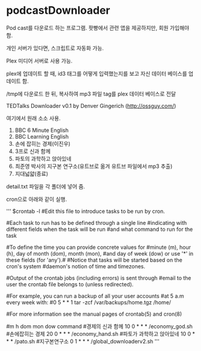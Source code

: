 # podcastDownloader

Pod cast를 다운로드 하는 프로그램.
팟빵에서 관련 앱을 제공하지만,
회원 가입해야 함.

개인 서버가 있다면, 스크립트로 자동화 가능.

Plex 미디어 서버로 사용 가능.

plex에 업데이트 할 때, id3 태그를 어떻게 입력했는지를 보고
자신 데이터 베이스를 업데이트 함.

/tmp에 다운로드 한 뒤,
복사하여 mp3 파일 tag를 plex 데이터 베이스로 전달


TEDTalks Downloader v0.1
by Denver Gingerich (http://ossguy.com/)

여기에서 원래 소소 사용.


1. BBC 6 Minute English
2. BBC Learning English
3. 손에 잡히는 경제(이진우)
4. 3프로 신과 함께
5. 파토의 과학하고 앉아있네
6. 최준영 박사의 지구본 연구소(유트브로 옮겨 유트브 파일에서 mp3 추출)
7. 지대넓얇(종료)


detail.txt 파일을 각 폴더에 넣어 줌.


cron으로 아래와 같이 실행.


'''
$crontab -l
#Edit this file to introduce tasks to be run by cron.

#Each task to run has to be defined through a single line
#indicating with different fields when the task will be run
#and what command to run for the task

#To define the time you can provide concrete values for
#minute (m), hour (h), day of month (dom), month (mon),
#and day of week (dow) or use '*' in these fields (for 'any').#
#Notice that tasks will be started based on the cron's system
#daemon's notion of time and timezones.

#Output of the crontab jobs (including errors) is sent through
#email to the user the crontab file belongs to (unless redirected).

#For example, you can run a backup of all your user accounts
#at 5 a.m every week with:
#0 5 * * 1 tar -zcf /var/backups/home.tgz /home/

#For more information see the manual pages of crontab(5) and cron(8)

#m h  dom mon dow   command
#경제의 신과 함께
10 0 * * * /economy_god.sh
#손에잡히는 경제
20 0 * * * /economy_hand.sh
#파토가 과학하고 앉아있네
10 0 * * * /pato.sh
#지구본연구소
0 1 * * * /global_downloaderv2.sh
'''
